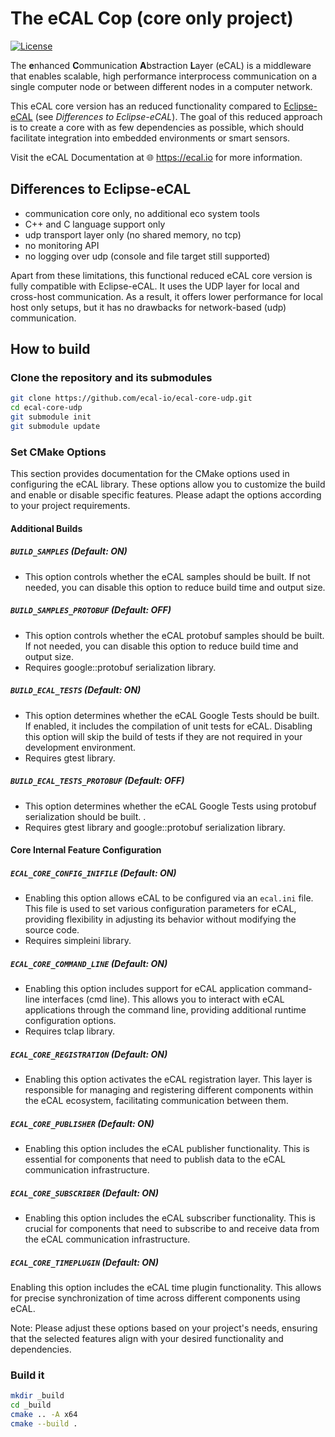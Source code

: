 
# The eCAL Cop (core only project)

[![License](https://img.shields.io/github/license/continental/ecal.svg?style=flat)](LICENSE.txt)

The **e**nhanced **C**ommunication **A**bstraction **L**ayer (eCAL) is a middleware that enables scalable, high performance interprocess communication on a single computer node or between different nodes in a computer network. 

This eCAL core version has an reduced functionality compared to [Eclipse-eCAL](https://github.com/eclipse-ecal/ecal) (see _Differences to Eclipse-eCAL_). The goal of this reduced approach is to create a core with as few dependencies as possible, which should facilitate integration into embedded environments or smart sensors.

Visit the eCAL Documentation at 🌐 https://ecal.io for more information.

## Differences to Eclipse-eCAL
  - communication core only, no additional eco system tools
  - C++ and C language support only
  - udp transport layer only (no shared memory, no tcp)
  - no monitoring API
  - no logging over udp (console and file target still supported)

Apart from these limitations, this functional reduced eCAL core version is fully compatible with Eclipse-eCAL. It uses the UDP layer for local and cross-host communication. As a result, it offers lower performance for local host only setups, but it has no drawbacks for network-based (udp) communication.

## How to build

### Clone the repository and its submodules

```bash
git clone https://github.com/ecal-io/ecal-core-udp.git
cd ecal-core-udp
git submodule init
git submodule update
```

### Set CMake Options

This section provides documentation for the CMake options used in configuring the eCAL library. These options allow you to customize the build and enable or disable specific features. Please adapt the options according to your project requirements.

#### Additional Builds

##### `BUILD_SAMPLES` (Default: ON)
- This option controls whether the eCAL samples should be built. If not needed, you can disable this option to reduce build time and output size.

##### `BUILD_SAMPLES_PROTOBUF` (Default: OFF)
- This option controls whether the eCAL protobuf samples should be built. If not needed, you can disable this option to reduce build time and output size.
- Requires google::protobuf serialization library.

##### `BUILD_ECAL_TESTS` (Default: ON)
- This option determines whether the eCAL Google Tests should be built. If enabled, it includes the compilation of unit tests for eCAL. Disabling this option will skip the build of tests if they are not required in your development environment.
- Requires gtest library.

##### `BUILD_ECAL_TESTS_PROTOBUF` (Default: OFF)
- This option determines whether the eCAL Google Tests using protobuf serialization should be built. .
- Requires gtest library and google::protobuf serialization library.

#### Core Internal Feature Configuration

##### `ECAL_CORE_CONFIG_INIFILE` (Default: ON)
- Enabling this option allows eCAL to be configured via an `ecal.ini` file. This file is used to set various configuration parameters for eCAL, providing flexibility in adjusting its behavior without modifying the source code.
- Requires simpleini library.

##### `ECAL_CORE_COMMAND_LINE` (Default: ON)
- Enabling this option includes support for eCAL application command-line interfaces (cmd line). This allows you to interact with eCAL applications through the command line, providing additional runtime configuration options.
- Requires tclap library.

##### `ECAL_CORE_REGISTRATION` (Default: ON)
- Enabling this option activates the eCAL registration layer. This layer is responsible for managing and registering different components within the eCAL ecosystem, facilitating communication between them.

##### `ECAL_CORE_PUBLISHER` (Default: ON)
- Enabling this option includes the eCAL publisher functionality. This is essential for components that need to publish data to the eCAL communication infrastructure.

##### `ECAL_CORE_SUBSCRIBER` (Default: ON)
- Enabling this option includes the eCAL subscriber functionality. This is crucial for components that need to subscribe to and receive data from the eCAL communication infrastructure.

##### `ECAL_CORE_TIMEPLUGIN` (Default: ON)
Enabling this option includes the eCAL time plugin functionality. This allows for precise synchronization of time across different components using eCAL.

Note: Please adjust these options based on your project's needs, ensuring that the selected features align with your desired functionality and dependencies.

### Build it

```bash
mkdir _build
cd _build
cmake .. -A x64
cmake --build .
```
